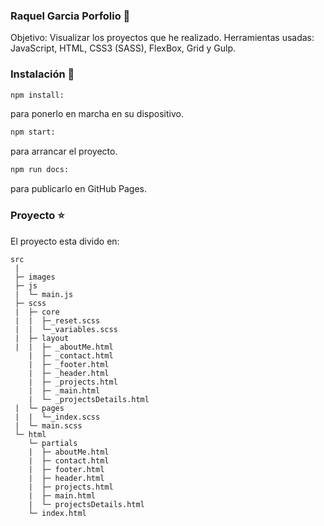 ### Raquel Garcia Porfolio 💙 
Objetivo: Visualizar los proyectos que he realizado.
Herramientas usadas: JavaScript, HTML, CSS3 (SASS), FlexBox, Grid y Gulp.


### Instalación 🔧
```bash
npm install: 
```
para ponerlo en marcha en su dispositivo.

```bash
npm start: 
```
para arrancar el proyecto.

```bash
npm run docs: 
```
para publicarlo en GitHub Pages.


### Proyecto ⭐️
El proyecto esta divido en:

```
src
 |  
 ├─ images
 ├─ js 
 |  └─ main.js
 ├─ scss
 |  ├─ core
 |  |  ├─_reset.scss
 |  |  └─_variables.scss
 |  ├─ layout
 |  |  ├─ _aboutMe.html
    |  ├─ _contact.html
    |  ├─ _footer.html
    |  ├─ _header.html
    |  ├─ _projects.html
    |  ├─ _main.html
    |  └─ _projectsDetails.html
 |  └─ pages
 |  |  └─_index.scss
 |  └─ main.scss
 └─ html
    └─ partials
    |  ├─ aboutMe.html
    |  ├─ contact.html
    |  ├─ footer.html
    |  ├─ header.html
    |  ├─ projects.html
    |  ├─ main.html
    |  └─ projectsDetails.html
    └─ index.html  


```

